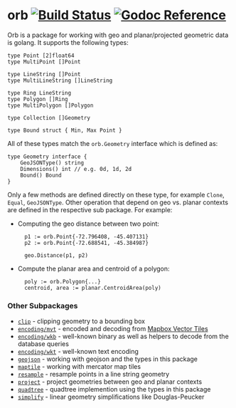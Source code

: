 orb [![Build Status](https://travis-ci.org/paulmach/orb.png?branch=master)](https://travis-ci.org/paulmach/orb) [![Godoc Reference](https://godoc.org/github.com/paulmach/orb?status.png)](https://godoc.org/github.com/paulmach/orb)
======

Orb is a package for working with geo and planar/projected geometric data is golang.
It supports the following types:

	type Point [2]float64
	type MultiPoint []Point

	type LineString []Point
	type MultiLineString []LineString

	type Ring LineString
	type Polygon []Ring
	type MultiPolygon []Polygon

	type Collection []Geometry

	type Bound struct { Min, Max Point }

All of these types match the `orb.Geometry` interface which is defined as:

	type Geometry interface {
		GeoJSONType() string
		Dimensions() int // e.g. 0d, 1d, 2d
		Bound() Bound
	}

Only a few methods are defined directly on these type, for example `Clone`, `Equal`, `GeoJSONType`.
Other operation that depend on geo vs. planar contexts are defined in the respective sub package.
For example:

* Computing the geo distance between two point:

		p1 := orb.Point{-72.796408, -45.407131}
		p2 := orb.Point{-72.688541, -45.384987}

		geo.Distance(p1, p2)

* Compute the planar area and centroid of a polygon:

		poly := orb.Polygon{...}
		centroid, area := planar.CentroidArea(poly)

### Other Subpackages

* [`clip`](clip) - clipping geometry to a bounding box
* [`encoding/mvt`](encoding/mvt) - encoded and decoding from [Mapbox Vector Tiles](https://www.mapbox.com/vector-tiles/)
* [`encoding/wkb`](simplify) - well-known binary as well as helpers to decode from the database queries
* [`encoding/wkt`](simplify) - well-known text encoding
* [`geojson`](geojson) - working with geojson and the types in this package
* [`maptile`](maptile) - working with mercator map tiles
* [`resample`](resample) - resample points in a line string geometry
* [`project`](project) - project geometries between geo and planar contexts
* [`quadtree`](quadtree) - quadtree implemention using the types in this package
* [`simplify`](simplify) - linear geometry simplifications like Douglas-Peucker
